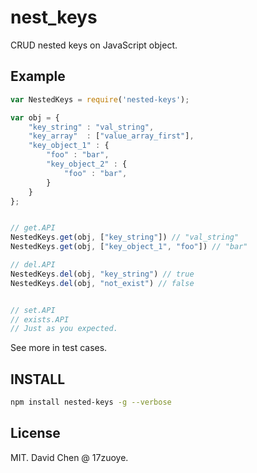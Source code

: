 nest_keys
=========

CRUD nested keys on JavaScript object.



Example
------------------------------------
```javascript
var NestedKeys = require('nested-keys');

var obj = {
    "key_string" : "val_string",
    "key_array"  : ["value_array_first"],
    "key_object_1" : {
        "foo" : "bar",
        "key_object_2" : {
            "foo" : "bar",
        }
    }
};


// get.API
NestedKeys.get(obj, ["key_string"]) // "val_string"
NestedKeys.get(obj, ["key_object_1", "foo"]) // "bar"

// del.API
NestedKeys.del(obj, "key_string") // true
NestedKeys.del(obj, "not_exist") // false


// set.API
// exists.API
// Just as you expected.
```

See more in test cases.


INSTALL
------------------------------------
```bash
npm install nested-keys -g --verbose
```

License
------------------------------------
MIT. David Chen @ 17zuoye.
